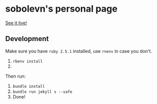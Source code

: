 # sobolevn's personal page

[See it live!](https://sobolevn.me)

## Development

Make sure you have `ruby 2.5.1` installed, use `rnenv` in case you don't.

1. `rbenv install`
2. 

Then run:

1. `bundle install`
2. `bundle run jekyll s --safe`
3. Done!
